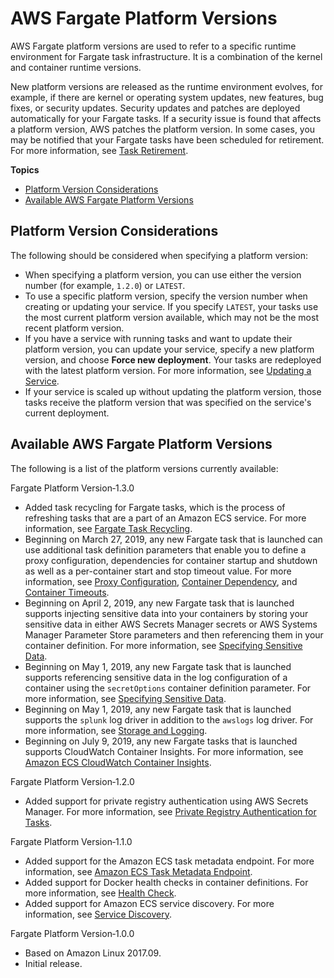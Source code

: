 # AWS Fargate Platform Versions<a name="platform_versions"></a>

AWS Fargate platform versions are used to refer to a specific runtime environment for Fargate task infrastructure\. It is a combination of the kernel and container runtime versions\. 

New platform versions are released as the runtime environment evolves, for example, if there are kernel or operating system updates, new features, bug fixes, or security updates\. Security updates and patches are deployed automatically for your Fargate tasks\. If a security issue is found that affects a platform version, AWS patches the platform version\. In some cases, you may be notified that your Fargate tasks have been scheduled for retirement\. For more information, see [Task Retirement](task-retirement.md)\.

**Topics**
+ [Platform Version Considerations](#platform-version-considerations)
+ [Available AWS Fargate Platform Versions](#available_pv)

## Platform Version Considerations<a name="platform-version-considerations"></a>

The following should be considered when specifying a platform version:
+ When specifying a platform version, you can use either the version number \(for example, `1.2.0`\) or `LATEST`\.
+ To use a specific platform version, specify the version number when creating or updating your service\. If you specify `LATEST`, your tasks use the most current platform version available, which may not be the most recent platform version\.
+ If you have a service with running tasks and want to update their platform version, you can update your service, specify a new platform version, and choose **Force new deployment**\. Your tasks are redeployed with the latest platform version\. For more information, see [Updating a Service](update-service.md)\.
+ If your service is scaled up without updating the platform version, those tasks receive the platform version that was specified on the service's current deployment\.

## Available AWS Fargate Platform Versions<a name="available_pv"></a>

The following is a list of the platform versions currently available:

Fargate Platform Version‐1\.3\.0  
+ Added task recycling for Fargate tasks, which is the process of refreshing tasks that are a part of an Amazon ECS service\. For more information, see [Fargate Task Recycling](task-recycle.md)\.
+ Beginning on March 27, 2019, any new Fargate task that is launched can use additional task definition parameters that enable you to define a proxy configuration, dependencies for container startup and shutdown as well as a per\-container start and stop timeout value\. For more information, see [Proxy Configuration](task_definition_parameters.md#proxyConfiguration), [Container Dependency](task_definition_parameters.md#container_definition_dependson), and [Container Timeouts](task_definition_parameters.md#container_definition_timeout)\.
+ Beginning on April 2, 2019, any new Fargate task that is launched supports injecting sensitive data into your containers by storing your sensitive data in either AWS Secrets Manager secrets or AWS Systems Manager Parameter Store parameters and then referencing them in your container definition\. For more information, see [Specifying Sensitive Data](specifying-sensitive-data.md)\.
+ Beginning on May 1, 2019, any new Fargate task that is launched supports referencing sensitive data in the log configuration of a container using the `secretOptions` container definition parameter\. For more information, see [Specifying Sensitive Data](specifying-sensitive-data.md)\.
+ Beginning on May 1, 2019, any new Fargate task that is launched supports the `splunk` log driver in addition to the `awslogs` log driver\. For more information, see [Storage and Logging](task_definition_parameters.md#container_definition_storage)\.
+ Beginning on July 9, 2019, any new Fargate tasks that is launched supports CloudWatch Container Insights\. For more information, see [Amazon ECS CloudWatch Container Insights](cloudwatch-container-insights.md)\.

Fargate Platform Version‐1\.2\.0  
+ Added support for private registry authentication using AWS Secrets Manager\. For more information, see [Private Registry Authentication for Tasks](private-auth.md)\.

Fargate Platform Version‐1\.1\.0  
+ Added support for the Amazon ECS task metadata endpoint\. For more information, see [Amazon ECS Task Metadata Endpoint](task-metadata-endpoint.md)\.
+ Added support for Docker health checks in container definitions\. For more information, see [Health Check](task_definition_parameters.md#container_definition_healthcheck)\.
+ Added support for Amazon ECS service discovery\. For more information, see [Service Discovery](service-discovery.md)\.

Fargate Platform Version‐1\.0\.0  
+ Based on Amazon Linux 2017\.09\.
+ Initial release\.